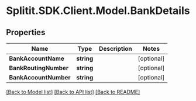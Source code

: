 # Splitit.SDK.Client.Model.BankDetails
## Properties

Name | Type | Description | Notes
------------ | ------------- | ------------- | -------------
**BankAccountName** | **string** |  | [optional] 
**BankRoutingNumber** | **string** |  | [optional] 
**BankAccountNumber** | **string** |  | [optional] 

[[Back to Model list]](../README.md#documentation-for-models) [[Back to API list]](../README.md#documentation-for-api-endpoints) [[Back to README]](../README.md)

